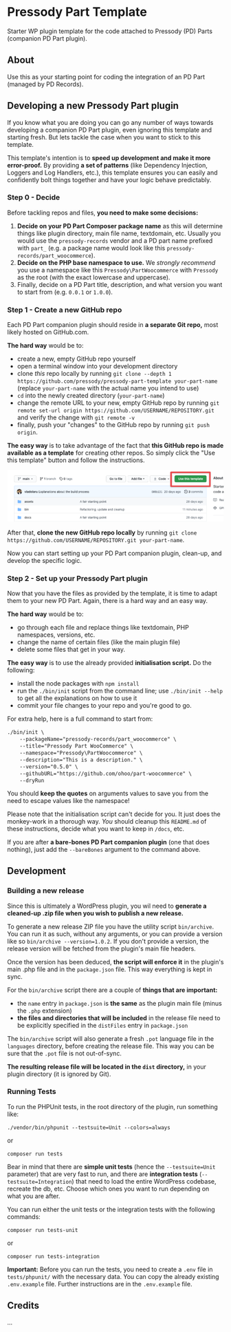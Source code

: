 # Pressody Part Template

Starter WP plugin template for the code attached to Pressody (PD) Parts (companion PD Part plugin).

## About

Use this as your starting point for coding the integration of an PD Part (managed by PD Records).

## Developing a new Pressody Part plugin

If you know what you are doing you can go any number of ways towards developing a companion PD Part plugin, even ignoring this template and starting fresh. But lets tackle the case when you want to stick to this template.

This template's intention is to **speed up development and make it more error-proof.** By providing **a set of patterns** (like Dependency Injection, Loggers and Log Handlers, etc.), this template ensures you can easily and confidently bolt things together and have your logic behave predictably.

### Step 0 - Decide

Before tackling repos and files, **you need to make some decisions:**
1. **Decide on your PD Part Composer package name** as this will determine things like plugin directory, main file name, textdomain, etc. Usually you would use the `pressody-records` vendor and a PD part name prefixed with `part_` (e.g. a package name would look like this `pressody-records/part_woocommerce`).
2. **Decide on the PHP base namespace to use.** We _strongly recommend_ you use a namespace like this `Pressody\PartWoocommerce` with `Pressody` as the root (with the exact lowercase and uppercase).
3. Finally, decide on a PD Part title, description, and what version you want to start from (e.g. `0.0.1` or `1.0.0`).

### Step 1 - Create a new GitHub repo

Each PD Part companion plugin should reside in **a separate Git repo,** most likely hosted on GitHub.com. 

**The hard way** would be to:
- create a new, empty GitHub repo yourself
- open a terminal window into your development directory
- clone _this_ repo locally by running `git clone --depth 1 https://github.com/pressody/pressody-part-template your-part-name` (replace `your-part-name` with the actual name you intend to use)
- `cd` into the newly created directory (`your-part-name`)
- change the remote URL to your new, empty GitHub repo by running `git remote set-url origin https://github.com/USERNAME/REPOSITORY.git` and verify the change with `git remote -v`
- finally, push your "changes" to the GitHub repo by running `git push origin`.

**The easy way** is to take advantage of the fact that **this GitHub repo is made available as a template** for creating other repos. So simply click the "Use this template" button and follow the instructions.

![Use this repo as a template for a new GitHub repo](docs/images/use-as-template.png)

After that, **clone the new GitHub repo locally** by running `git clone https://github.com/USERNAME/REPOSITORY.git your-part-name`.

Now you can start setting up your PD Part companion plugin, clean-up, and develop the specific logic.

### Step 2 - Set up your Pressody Part plugin

Now that you have the files as provided by the template, it is time to adapt them to your new PD Part. Again, there is a hard way and an easy way.

**The hard way** would be to:
- go through each file and replace things like textdomain, PHP namespaces, versions, etc.
- change the name of certain files (like the main plugin file)
- delete some files that get in your way.

**The easy way** is to use the already provided **initialisation script.** Do the following:
- install the node packages with `npm install`
- run the `./bin/init` script from the command line; use `./bin/init --help` to get all the explanations on how to use it
- commit your file changes to your repo and you're good to go.

For extra help, here is a full command to start from:
```shell
./bin/init \
	--packageName="pressody-records/part_woocommerce" \
	--title="Pressody Part WooCommerce" \
	--namespace="Pressody\PartWoocommerce" \
	--description="This is a description." \
	--version="0.5.0" \
	--githubURL="https://github.com/ohoo/part-woocommerce" \
	--dryRun
```
You should **keep the quotes** on arguments values to save you from the need to escape values like the namespace!

Please note that the initialisation script can\'t decide for you. It just does the monkey-work in a thorough way. _You_ should cleanup this `README.md` of these instructions, decide what you want to keep in `/docs`, etc.

If you are after **a bare-bones PD Part companion plugin** (one that does nothing), just add the `--bareBones` argument to the command above.

## Development

### Building a new release

Since this is ultimately a WordPress plugin, you wil need to **generate a cleaned-up .zip file when you wish to publish a new release.**

To generate a new release ZIP file you have the utility script `bin/archive`. You can run it as such, without any arguments, or you can provide a version like so `bin/archive --version=1.0.2`. If you don't provide a version, the release version will be fetched from the plugin's main file headers.

Once the version has been deduced, **the script will enforce it** in the plugin's main .php file and in the `package.json` file. This way everything is kept in sync.

For the `bin/archive` script there are a couple of **things that are important:**
* the `name` entry in `package.json` is **the same** as the plugin main file (minus the `.php` extension)
* **the files and directories that will be included** in the release file need to be explicitly specified in the `distFiles` entry in `package.json`

The `bin/archive` script will also generate a fresh `.pot` language file in the `languages` directory, before creating the release file. This way you can be sure that the `.pot` file is not out-of-sync.

**The resulting release file will be located in the `dist` directory,** in your plugin directory (it is ignored by Git).

### Running Tests

To run the PHPUnit tests, in the root directory of the plugin, run something like:

```
./vendor/bin/phpunit --testsuite=Unit --colors=always
```
or
```
composer run tests
```

Bear in mind that there are **simple unit tests** (hence the `--testsuite=Unit` parameter) that are very fast to run, and there are **integration tests** (`--testsuite=Integration`) that need to load the entire WordPress codebase, recreate the db, etc. Choose which ones you want to run depending on what you are after.

You can run either the unit tests or the integration tests with the following commands:

```
composer run tests-unit
```
or
```
composer run tests-integration
```

**Important:** Before you can run the tests, you need to create a `.env` file in `tests/phpunit/` with the necessary data. You can copy the already existing `.env.example` file. Further instructions are in the `.env.example` file.

## Credits

...

